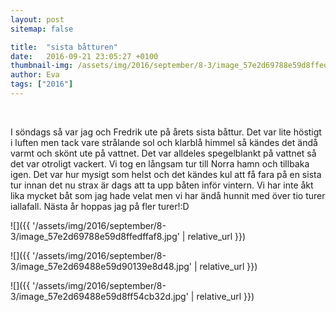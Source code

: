 ```yaml
---
layout: post
sitemap: false

title:  "sista båtturen"
date:   2016-09-21 23:05:27 +0100
thumbnail-img: /assets/img/2016/september/8-3/image_57e2d69788e59d8ffedffaf8.jpg
author: Eva
tags: ["2016"]
---
```


 




I söndags så var jag och Fredrik ute på årets sista båttur. Det var lite höstigt i luften men tack vare strålande sol och klarblå himmel så kändes det ändå varmt och skönt ute på vattnet. Det var alldeles spegelblankt på vattnet så det var otroligt vackert. Vi tog en långsam tur till Norra hamn och tillbaka igen. Det var hur mysigt som helst och det kändes kul att få fara på en sista tur innan det nu strax är dags att ta upp båten inför vintern. Vi har inte åkt lika mycket båt som jag hade velat men vi har ändå hunnit med över tio turer iallafall. Nästa år hoppas jag på fler turer!:D

![]({{ '/assets/img/2016/september/8-3/image_57e2d69788e59d8ffedffaf8.jpg'  | relative_url }})

![]({{ '/assets/img/2016/september/8-3/image_57e2d69488e59d90139e8d48.jpg'  | relative_url }})

![]({{ '/assets/img/2016/september/8-3/image_57e2d69488e59d8ff54cb32d.jpg'  | relative_url }})

